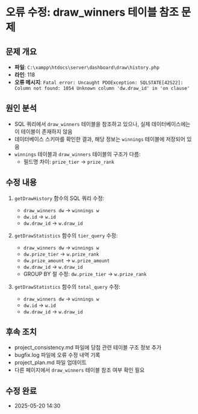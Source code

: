 # 오류 수정: draw_winners 테이블 참조 문제

## 문제 개요
- **파일**: `C:\xampp\htdocs\server\dashboard\draw\history.php`
- **라인**: 118
- **오류 메시지**: `Fatal error: Uncaught PDOException: SQLSTATE[42S22]: Column not found: 1054 Unknown column 'dw.draw_id' in 'on clause'`

## 원인 분석
- SQL 쿼리에서 `draw_winners` 테이블을 참조하고 있으나, 실제 데이터베이스에는 이 테이블이 존재하지 않음
- 데이터베이스 스키마를 확인한 결과, 해당 정보는 `winnings` 테이블에 저장되어 있음
- `winnings` 테이블과 `draw_winners` 테이블의 구조가 다름:
  - 필드명 차이: `prize_tier` → `prize_rank`

## 수정 내용
1. `getDrawHistory` 함수의 SQL 쿼리 수정:
   - `draw_winners dw` → `winnings w`
   - `dw.id` → `w.id`
   - `dw.draw_id` → `w.draw_id`

2. `getDrawStatistics` 함수의 `tier_query` 수정:
   - `draw_winners dw` → `winnings w`
   - `dw.prize_tier` → `w.prize_rank`
   - `dw.prize_amount` → `w.prize_amount`
   - `dw.draw_id` → `w.draw_id`
   - GROUP BY 절 수정: `dw.prize_tier` → `w.prize_rank`

3. `getDrawStatistics` 함수의 `total_query` 수정:
   - `draw_winners dw` → `winnings w`
   - `dw.id` → `w.id`
   - `dw.draw_id` → `w.draw_id`

## 후속 조치
- project_consistency.md 파일에 당첨 관련 테이블 구조 정보 추가
- bugfix.log 파일에 오류 수정 내역 기록
- project_plan.md 파일 업데이트
- 다른 페이지에서 `draw_winners` 테이블 참조 여부 확인 필요

## 수정 완료
- 2025-05-20 14:30
